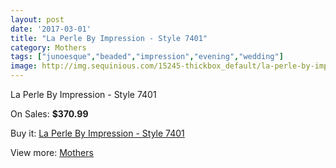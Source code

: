 ```yaml
---
layout: post
date: '2017-03-01'
title: "La Perle By Impression - Style 7401"
category: Mothers
tags: ["junoesque","beaded","impression","evening","wedding"]
image: http://img.sequinious.com/15245-thickbox_default/la-perle-by-impression-style-7401.jpg
---
```

La Perle By Impression - Style 7401

On Sales: **$370.99**
<a href="https://www.sequinious.com/mothers/7191-la-perle-by-impression-style-7401.html"><amp-img layout="responsive" width="600" height="600" src="//img.sequinious.com/15245-thickbox_default/la-perle-by-impression-style-7401.jpg" alt="La Perle By Impression - Style 7401 0" /></a>

Buy it: [La Perle By Impression - Style 7401](https://www.sequinious.com/mothers/7191-la-perle-by-impression-style-7401.html "La Perle By Impression - Style 7401")

View more: [Mothers](https://www.sequinious.com/6-mothers "Mothers")